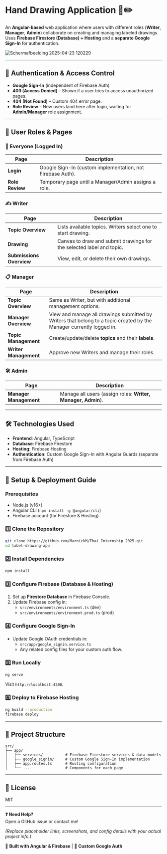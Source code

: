 # **Hand Drawing Application** 🎨✏️  

An **Angular-based** web application where users with different roles (**Writer**, **Manager**, **Admin**) collaborate on creating and managing labeled drawings. Uses **Firebase Firestore (Database) + Hosting** and a **separate Google Sign-In** for authentication.  

![Schermafbeelding 2025-04-23 120229](https://github.com/user-attachments/assets/de6e3350-b8a8-45ce-a2a6-aedae20969d3)


---

## **🔑 Authentication & Access Control**  
- **Google Sign-In** (independent of Firebase Auth)  
- **403 (Access Denied)** – Shown if a user tries to access unauthorized pages.  
- **404 (Not Found)** – Custom 404 error page.  
- **Role Review** – New users land here after login, waiting for **Admin/Manager** role assignment.  

---

## **👥 User Roles & Pages**  

### **👤 Everyone (Logged In)**  
| Page | Description |
|------|-------------|
| **Login** | Google Sign-In (custom implementation, not Firebase Auth). |
| **Role Review** | Temporary page until a Manager/Admin assigns a role. |

### **✍️ Writer**  
| Page | Description |
|------|-------------|
| **Topic Overview** | Lists available topics. Writers select one to start drawing. |
| **Drawing** | Canvas to draw and submit drawings for the selected label and topic. |
| **Submissions Overview** | View, edit, or delete their own drawings. |

### **📋 Manager**  
| Page | Description |
|------|-------------|
| **Topic Overview** | Same as Writer, but with additional management options. |
| **Manager Overview** | View and manage all drawings submitted by Writers that belong to a topic created by the Manager currently logged in. |
| **Topic Management** | Create/update/delete **topics** and their **labels**. |
| **Writer Management** | Approve new Writers and manage their roles. |

### **🛠️ Admin**  
| Page | Description |
|------|-------------|
| **Manager Management** | Manage all users (assign roles: **Writer, Manager, Admin**). |

---

## **🛠️ Technologies Used**  
- **Frontend**: Angular, TypeScript  
- **Database**: Firebase Firestore  
- **Hosting**: Firebase Hosting  
- **Authentication**: Custom Google Sign-In with Angular Guards (separate from Firebase Auth)  

---

## **🚀 Setup & Deployment Guide**  

### **Prerequisites**  
- Node.js (v16+)  
- Angular CLI (`npm install -g @angular/cli`)  
- Firebase account (for Firestore & Hosting)  

### **1️⃣ Clone the Repository**  
```bash
git clone https://github.com/MarnickM/Thai_Internship_2025.git
cd label-drawing-app
```

### **2️⃣ Install Dependencies**  
```bash
npm install
```

### **3️⃣ Configure Firebase (Database & Hosting)**  
1. Set up **Firestore Database** in Firebase Console.  
2. Update Firebase config in:  
   - `src/environments/environment.ts` (dev)  
   - `src/environments/environment.prod.ts` (prod)  

### **4️⃣ Configure Google Sign-In**  
- Update Google OAuth credentials in:  
  - `src/app/google_signin.service.ts`  
  - Any related config files for your custom auth flow.  

### **5️⃣ Run Locally**  
```bash
ng serve
```
Visit `http://localhost:4200`.  

### **6️⃣ Deploy to Firebase Hosting**  
```bash
ng build --production
firebase deploy
```

---

## **📂 Project Structure**  
```
src/
├── app/
│   ├── services/          # Firebase Firestore services & data models  
│   ├── google_signin/     # Custom Google Sign-In implementation  
│   ├── app.routes.ts      # Routing configuration  
│   └── ...                # Components for each page  
```

---

## **📜 License**  
MIT  

---

**❓ Need Help?**  
Open a GitHub issue or contact me!  

*(Replace placeholder links, screenshots, and config details with your actual project info.)*  

🎨 **Built with Angular & Firebase** | 🔌 **Custom Google Auth**
